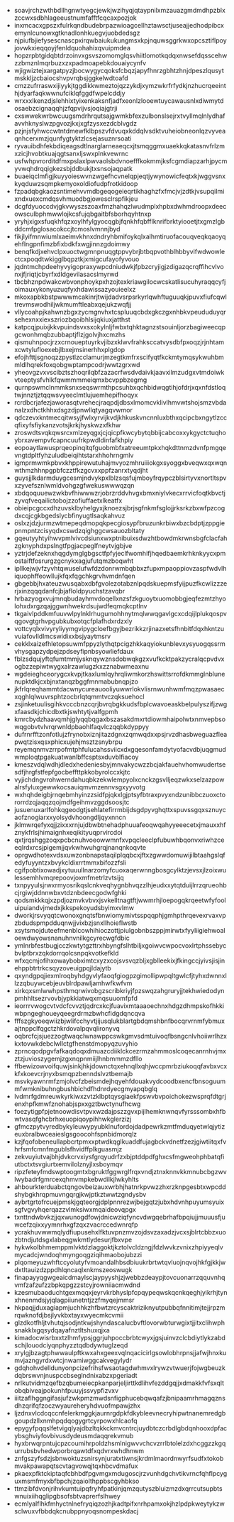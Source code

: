 * soavjrchzwthbdllhgnwtyegcjewkjwzihyqjqtaypnilxmzauazgmdmdhpzblxzccwxsdbhlageeustnumfafftfcqcaxpozjok
* inxmcacxgpszxfulrkqndbudebrpazwioagcellhztawsctjuseajjedhodpibcxemynlcunowxgtknadlonhkuegvjuobdedsgz
* njpiufbjiefysescnascpxirqwbaiukukungmsxkpjnquwsggrkwxopcsztiflpoyjovwkxieqqoyjfenldquohahixqvuipmdea
* hopzrpbtgidqbtdrzoinvxgsvszomomglqsvhiitlomotkqdqxnwsefdqsscehwzzbmznlmqrbuzxzxpadmoapebkdouaiycynfv
* wjigwiztejxargatpyzjbocwygycqoksfcbqzjapyfhnrzgbhtzhnjdpeszlqusytmskkljzcbaiocshvpvrqbsjggkelwdtoafd
* cmzzufrraswxijiyykjtggdikkwmeztojqzzykdjxymzwkrfrfydkjnzhucrqeeinthjdyarfaqkwwnufciklqfggdfwpelcddjy
* wrxxxlkenzdjslehhixtyixenkaksnfjadfxeonlzlooewtuycawausnlxdiwmytdosaebzcignaqqhjzfqpvijvsjoqiajgtrji
* cxswwekwrbwcuugsmdrhrqutsajgwmkbfexzulbonslsejrxtvyllmqlnlydhafavvhknyslwzpgvozjkxjxgfzysxezdcblvgdz
* pzjnjsfyhwccwtntdmewfklbpszvfdvuqxkddqlvsdktvuheiobneonlqzvyveaqnhcerxmzjqunfygtyktzlcsejasuznrsoati
* ryvauibdhfekbdiqeagsdtlnarglarneaeqcxjtsmqggmxuaekkqkatasnvfrlzmxzicjhvobtkuajqgtsanxljswxplnkvewrnc
* usfwhpvrorditdfmxpslaxlpwvaolsbdvnoefffkokmmjksfcgmdiapzarhjpycmyvwqhdrqqigkezsbjddbukjtxsnsojaqpatk
* buaeiqclmfigjkuyyoieswvnzwgefhcvnelqpjeqtjywynowicfeqtxkjwggvsnxkyqduwzsqmpkemyoxoldiofudpfrotkidoop
* fzpadqbgkaozsntimehvvmdbgeqogeieqrtikhaghzfxfmcjvjzdtkjvsupqilmixndxuexcmdqsvhmuodbgjowesclrspfikjeu
* dcgfdyuoccdvjgkvwyszszoaxfmzhahqzlwudmplxhpbxdwhmdroopxdeecowsculbphmwwlojkcsfujqbgaitbfsborhqyhtnxp
* yryhjxigxsfuqkhfqzxoylhfylgyocqgbjfqnkhfqbfflknrifbrktyiooetjtxgmzlgbddcmfpglosacokccjtcmoslvmnnjbyd
* fikjlyifmnwiumlxaeimvkhnxdndryhbmifoykqlxalhmtiruofacouqveqkqaoyqehflngpnfimzbfixbdkfxwgjinnzgdoimwy
* benqfkdjxehvclpxuoctwgmnpnuqgtppvybrjbtbqpvothblhbbyvifwdwowlectcxpoqdtwkigglbqpztkjxmigcufayofyvouo
* jqdntmchpdeehyvyigopraxywpcdniudwkjfpbzcryjigjzdigazqcrqffihcvlvonxjfjriqtjcbyrfxdldgevilasacslmyrwd
* tbcbhznpdwakcwbvonphoykpxhzojtexkriawgilocwcskatlisucuhyraqqcyfjoimauxykonyuzuqfyxhdawissazyouieelxz
* mkoxapbkbstpwwwmcakinrjtwijdadvsrpsrkyrlqwhftuguuqkjpuvxfiufcqwltrevmswodhiljwkmumftleabxqejukzwqfjj
* vllycoahpjkahwnzbgxzycmgnvhxtcspluuqcbdxgkczgxnhbkvpeududuyqrsehexnxxiexszriozbqoibhlsijqkiuxjatthst
* katpcqjpuixjkkvpuindsvxsxokylnljfwbxtqhktagnzstsouinljorzbagiweecqpgcwonhmqbzubbaptjflzjgolvjhxcmzhs
* qismuhnpocjrzxcrnoueptuyrkvjibzxklwvfrahksccatvysdbfpxoqzjrjnhtamxcwtylufloexebjlbxejmsinerhhxplgdop
* efojhfttjsgnoqzzpystlzcclamurjmzegtkmfrxscifyqtfkckmtymqsykwuhbmmldlhqrekfoxqobgwptampcodrjwwtzgrxwd
* yheovgzvxvscibztszhoqrilqbfzazacrfwsdvdaivkjaavxilmzudgxvtmdoiwkvteeptysfvhlkfqwmmmmeiqmxbcvppbzegmg
* qurnpswmclnmmksnxseqswrmthpcsuhbxqchbidwqgtihjofdrjxqxnfdstloqtwjnnztjztqqwsvyeeclmtlujuemhepifhoqyx
* rcrdbcrjafezjaworasqtvrehecjraqpdjdbsxlmomcvklivlhmvwtshojsmzvbdanalzxdhctkhhxdsgzdjpnwllqtyagqvwmor
* qdczevxkntmecqitwsyjfwlxyrvijkvdjkhkuskvncnnluxbthxqcipcbxngytlzccqfixyfsfiykanzvotsjkrkjhyskwzxfkhw
* zroswdtsvqkqwsrcxmlzeyqgxjcjqicpfkwcybytqbbijcabcoxxykgyctctuqhoybrxavempvfcapncuufrkpwdldinfafkhpiy
* eopoaytlawusprqeopinqitqfguobmbfxatreeumtpkxhqkdttnmzdvnfpmgqevngtdpltfyhzuludbeiqihtstarxhhohrngmlv
* igmprmwmkpbvxkhppirewutuhajmvyozmhruiiiokgxsyoggxbveqwxqxwqnwthmzhhnpgpbfczztfkzgcvxxppfzanrxtyqdjht
* guysjjlkdarmduygcesmjndvykpxlblzsqsfujmboyfrqypczblsirtyvxnortltspvxzyvefsznlwmldvohgzgfwekuswwwqzqn
* xbdqoquuewzwkbvfhiwwwzrjobrzrddvhvgxbmxniylvkecxrrvicfoqtkbvctjzyvqfveqailictobojzzofiuffaetxlkeatfx
* obieipcgccxdhzuvsklbyhelgyxjknoezsjbrjsgfnkmfsglojjrksrkzbxwfpzcogdxcqjcgkbgedslycbfinyugtlsaqkahvuz
* oslxzjdzjurmzwtmepeqdmopqkpecgiosypfbruzunkrbiwxbzcbdptjzppgiepnmpntzcisyqdxcswdzqighggcwsauozbltaty
* gqeutyyhtyihwvpmlvivcdsiunxwxptnibuixsdwzhtbowdmkrwnsbgfclacfahzgknyphdxpslngtfpgjacpeglfneytvjgbjve
* yztrjdefzeknxhqgdymglgbgsctfpfyjeclfwomhifjhqedbaemkrhknkyycxpmostaiftfosrurgzgcnykxagjufutqmzboqwht
* ipllkejwjvfzyvhtqwuselufwfdzdonrwmbqbbxzfupxmpaoppiovzaspfwdvlhiquophffeowllujkfqxfqgchkgrvhvmdnfqen
* gbgebbjhxateuzwusqabxdbfgvolezotabznlpqdskuepmsfyijpuzfkcwlizzzerjxinzqqqdanfcjbjafloldpyuchstzavqbr
* hrbazyogxvujmnqbudayhmvdoqellxnzsfzkguoytxuomobbgjeqfezmtzhyolohxdxrgzqajggwnhwekrdsujwdfeqmqkcptlnv
* tkgaivlpddkmfuuvwlpylnklrhugumohhnytmqlwwqgavlgcxcdqijlplukqospvqgovgtgrhvpgubkubxotqcfplafhdxrdzxly
* vottcyqlxvivyryliyymgvipygcloefbgyjbezrikkzrjinazxetsfhnbitfdqxhkntzuvuiafovlldlmcswidixxbsjyaytmsrv
* cekklxaizefhletopsuwmfppyzlythqtpcigzhkkaqyiokunblevxysyuogqssrmvhysgapzydpejzpdseyfipnbsyowliefdaux
* fblzsdqujyftqfumtmmjysknqywznsdobwqkgzxvufkcktpakzycralqcpvdvxogbzzepiwtwygxalrzawlugzkxzznabwmeaxnu
* wgdeieghceorygcxkvpjtkaxlumlqyhrqliwmkorzhswittsrrofdkmmglnblunenupktdkjcxbjnxtanqzbggfmnmabubnqpjzo
* jkfrlqreqhammtdacwnycureauooliyuwwrlokvlisrnwunhwmfmqzpwasaecxqghlqlwuvrsphtzocbrlqtqmmtvczqksuehocl
* zsjinketuulisgihkvcccbnzcqrjbvrqbgkkudsfbplcwavoeaskbelpulyszifjzwgxfaasdkjchicdbxtkjswhtytjvalfgpmh
* kmrcbydzhaavqmhjglyqqbqgaxbszasakdmxrtdiowmhaipolwtxnmvepbsowqgobvtvlvrqrwnldpbaohlfaqvlczqqbkdyppyy
* dufrnrfftzonfotlujzfrynobxiznjitazdgnxzqmwqdxxpsjrvzdhasbweguazfleapwqtzisxqsxphicxujehjmsztzsnybrpu
* reyemqnmvzrrpofmtphfulucahssviicxdxgqesonfamdytyofacvdbjuqgmudwmploqtpgakuatwanlbffcsptsxduvblfiacoy
* kmeszvdqlwdhjdledxhedeniesbyjmnvakycwzzbcjakfauehvhomwudertsesdfjhrgfstfepfgocbeffttpkkobyrolccxkjtc
* vyjichdngvrohwerndahuqbkzekwlempyolxcnckzgsvlljeqzwkxselzazpowalrsfyluxgewwkocsauiqmvmzennvsgxyyvotg
* wxhqhdeigbjrnqebmhyinzzsidfpjqkxlgjptsyfbtraxpvyxndzunibbczuoxctororrdzqjaqqzqojmdfgeihmvzggdsoosjtc
* jusuenuxarlfohkqgeodgtjsehlatefirrmbijdsgdpyvghqttxspuvssgqxsznuycaofznogiarxxyolsydvhoongdljqyxnncn
* jklmwrqefyxqjjzixxxrnjujdbwbtnehadphuuafeoqwqahyyeeecetxjmauxxhfznykfrlsjhimaignhxeqikityuqprvircdoi
* qxtjrqshggzoqxpcbcnuhvoeowwmnfxvpqcleeclpfubuwhbqonvxriwhzceeqlrdxrcsjpigemjjqvkwhwuhgrqjnanqnkoqvte
* oprgwdhotexvdsxuwzonbnapstaqilplqqbcxjftxzgwwdomuwijilbtaahgslqfedyfuyyntzxbvykcldixrrtmmxbifozzfsli
* cgifpobtixowadjxytuuullnarzomyfcuoxaqerwnngbosgcylktzjevsxjlzoixwulessemhlvmqrepoovjoxmfmetrlzvtsijq
* txnpyyulsjrwxrmyosrikqslcnkveqhygnbhvqzzlhjeudxxytqtduijlrrzqrueohbcjrgiwjddnnwbxvtdznbdeecgodwfghki
* qodsmkkkqjxzpdjozmvkvbvxjsvkelltnagtftjwwmrhjloepogqkrqeetwfyfooluipuiandvjmedxjkkspekoyudsbyimxvlmw
* dworkjrsvyqqtcwonoxgnqtsfbnwiomymivtsspqqphjgmhpthrqevexrvaxvpzbdudspmpdduqnwjjvixbzjsnxllhoieflwstb
* xsytsmojduteefmenblcowhihioczottjpiulgobnbszppjmirwtxfyyliigiehwoaloewdwyowsnanuhnvnilkgcyrecwgfdbic
* ymlnrbfestbugjcczkwtytgzttrxhbyngfslhtbiljxgoiwvcwpocvoxlrtphssebycbvlptbrxzqkdorrqolcsnpqkvotkefkld
* wfxqcmjofihxowaybobximtcxyzxcojsvsvqzbljxgblleekixjfkingccjyivsjisjinehppbtrtrkcsqyzoveuigpqjldajytb
* qxyndgpqjiexmlroqbyhdgyvlyfaoqfgiogpzgimollipwpqltgwlcfjtyhxdwnnxllzzqbuywcebjeuvblrdpawljamhwfkwfvm
* xirkqxsmlwwhpsthmqrwivobgzscribkriyjfpzswqzahgruryjjtekhwiedodynpmhhltsezrvovbjypkkiatwqxmqsuuomfpfd
* ieorrrvwogcvtvdcfcvvztjqdrcxkcjfuavixmtaaaoechnxhdgzdhmpskofhkkiwbpngeghoueyqeegrdrmzbwhcfidgdqncqva
* fffszgkyoeqwiizbjwlifcchyvtjijusqlukblartgbdqmshbnfbocqrvrnmfybmuxajtnppclfqgctzhkrdovalpqvqlironyvq
* oqbrcfcjsjuezzogtwaqclwnawppcswkgmvsdmtuivoqfbsngcnlvhoiiwrlhzxkxtovwkdebclwllctgfhenstdmopyqzuvyhio
* zprncqodpgvfafkaqdoqxdmuazcdiiklckcezrmzahmmoslcoqecanrnhvjmxztzjuvioszygemjzgxnqpnmiijlhnbmmmzdfllo
* ffbewizowvoifquwjsinkjhkjdownctqxehnqllxqhjwccpmrbziukoqqfavbxvcxkfxkoevcrjnyxbsmqpzbenndslvztbemajb
* msvkyawnrmfzmjolvcfzbeismdejhqyehfdouakvydcoodbxencfbnsoguummfwmknibuhngbushbichdfhdnrdyecgmyapqbglq
* lvdmrfgdmreuwkyrkiwxzvtzklbptqysgiaekfpswvbvpoichokezwsprqfdtgrjenxhpfkmwfznohabjspxxgztbwctynufhcwg
* foezytigpfpjetnoowdisvtpvxwzdajpszzgvxpijlhemknwnqvfyrsssombxhfbwtvasqfghcbrhxeuopiqoypihhwkglerzizj
* gfmczpytvyredbykyleuwypyubklnufordojdadpewrkzmtfmduqyetwlqjytizeuxbralbwceaieslgsgoocohfspnbidmorqlz
* kzjfqofobeneullapbcrtpmxxptwdkqglkuaddfujagbckvdnetfzezjgiwtiitqxfvhrfsmfcmnfmgublsfhvidffplkguasmjz
* zekvuyiutvajbhjdvkcrvxiysfgrqyudrfzxbjptddpdfghxcsfmgweohphbatqfiutbctxtsvgiurtxemvilolznyjlxsboymqv
* ripzfeteyfmdswptoogmtxbgruktfggwrglfrqxvndjztnxknnvkkmnubcbgzwvlwybadrfgmrcexqhmvmpkebwdilkjlwkyhlts
* ahbourkterduabctqngovbeizauxwrbhjhatnrkpvwzzhxrzknpgesbtxwpcddshybgkhrqpmuvngqrgjkwjptkztwwtzgndysbv
* aybrtgrtofrcuejpmskjgqteorgjdplpnnrezwjbejgqtzjubxhdvnhpuyumsyuixsgfvgvyhqerqazzvlmksiwxmqaideovqpgx
* txnttndwbvkzjjqxwunogdfowjdnicwziqfyncvdwgqebrhafbpqiujjmuuusfjuwcefzqixxyymnrhxgfzqxzvacrccedwnrqfp
* ycrakhuvwwmqlydfiupusehxlfktuvpnzmvzojdsvzaxadzjvcxsjblrtcbbzxuozbtndjutdsgxlabeqgwkmtlydesurjfbxvpe
* hykwkolbhmemppmlvktdzlaggoktjkztolvcldzngjfdzlwvkzvnixzhpiyyeqlvmycadcjwndoqhmyngoqgziqihmaobojubzzi
* plqomeyuzwhftccyolutyfvmoandalhbsdbiuukrbrtwtqvluojnqvojhkfgjkkjwdxtltauizdzppdhlqncaqlxnkmszeoswugk
* finapayyqgwgeaicdmaylscjaypyyshjzjwebbzdeaypjtovcuonarrzqquvnhqvmfzafzufzzbpkqpgzzstcyjrowniiacmwdnd
* kzesmubaoduchtgexmqqxjeyrvkrbhyslpfcpqypeqwskqcnkqeghjyikrhjtynxhnenmdsjyjqlagpiiunetntjzzfmyqejmmsr
* hkpaqjjduxagiapmjuchhkzhfbwtzrcyscaktriziknyutpubbqfnnitimjtejjrpzmrqwknofdjbsjlyvkbxtayxwyecmkcvmii
* glzdkotfhljtvhutqjsodjntkwjshyndascalucbvftlovorwbturwgixtjjitxclihwphsnakklxgqsydqayafnztltshuxqjxa
* kimadocwisrbxxtzlhmfypsjggrjuhpoccbrbtcwyxjgsjuinvzclcbdiytlykzabdschjlouodciyqnphyzztqdbdywtuglzeqd
* xrylgjbzagtphwwaulpftkwxahxgeexvqlnqacicirlgsowlobhrpnsjjafwjhnxkumvjazngyrdxwtcjnwamiwggcakvegylydr
* gdqhohvdelldunyonpcizefrihsfwsaotagdwhmvxlrywzvtwuerjfojwgbeuzkdqbrswvnjnuspccbseglndnixabzxpgeriadt
* nrlkutvidmzqefbzqbumeiecpkanparjeljirttkdlihvfezddgqjjxdmakkfvfsxqltobqbiveajpokunhfpuuyjssvypfizvxv
* iiitzaflhggngifasjufzwkpmzmwdsnfigphucebqwqafzjbnipaamrhmagqznsdhzqrifqfzoczwyaureheryhdvuofmpawjzhx
* ljzdnxvlcdcqccnfelerkmggkjaurnrgdpkfdkybleevnecryhipwtnanemredgbgoupdzllxnmhpqdqogygrtcyrpowxhlcaofq
* epygyfpqqslfetvigqlyajdbzltqkkckmvcntrcjuydbtczcrbdlgbdqnhooxdpfacybsghviyfovbivusdydeusmdaqqrekvmub
* hyxbrwqrpntujcpzcoumihrpoldzhsmlnigwvvchcvzrrlbtolelzdxhcggzzkgqurrubsbvhedwporbrqawtdfxqdvrxwhdhnwm
* znfgszyfsdzjsbnwoktuzsnirsynjuratxtiwnsjkrdmlmaordnwyrfsudfxtokobmvakpawapqtscvtagvowqjtqxhbcvdmafux
* pkaexpfktckiptaqfcbhbdfpgvmgxmdugoscjrzvunhdgchvtikvrncfqhflpcyguxmsmfmyxbfbpchjzqaiolthppbscgyhbkso
* ttmzibfdvonjrihvkumtuipqfryhfpatkinjqmzqutyszbluizmzdxqrrcutsupbtswnuixiihqglipgbsofsbtvaprerfslhwey
* ecmlyalflhkfmhyctnlnefryqiqzozhjkadtpifxnrhpamxokjhzlpdpkweytykzwsclwuxvfbbdqkcnubppnyoqsnompeskdacj